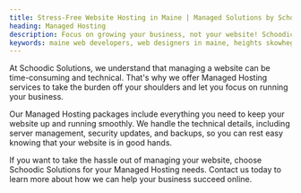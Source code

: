 ```yaml
---
title: Stress-Free Website Hosting in Maine | Managed Solutions by Schoodic
heading: Managed Hosting
description: Focus on growing your business, not your website! Schoodic Solutions offers reliable managed hosting services in Maine.
keywords: maine web developers, web designers in maine, heights skowhegan, schoodic, cutting edge kennebunk, custom software development washington county main, website development washington county maine, software development company washington county maine, web development company washington county maine, washington county maine custom software, washington county maine website development, custom software development near me, website development near me, washington county maine web design, washington county maine app development, maine web design, maine app development, web design portland maine, website hosting and design services, maine web developers, managed hosting services maine, responsive web development services maine, web design belfast, camden web design, web designer portland maine, website design belfast, responsive development maine
---
```


At Schoodic Solutions, we understand that managing a website can be time-consuming and technical. That's why we offer Managed Hosting services to take the burden off your shoulders and let you focus on running your business.

Our Managed Hosting packages include everything you need to keep your website up and running smoothly. We handle the technical details, including server management, security updates, and backups, so you can rest easy knowing that your website is in good hands.

If you want to take the hassle out of managing your website, choose Schoodic Solutions for your Managed Hosting needs. Contact us today to learn more about how we can help your business succeed online.
